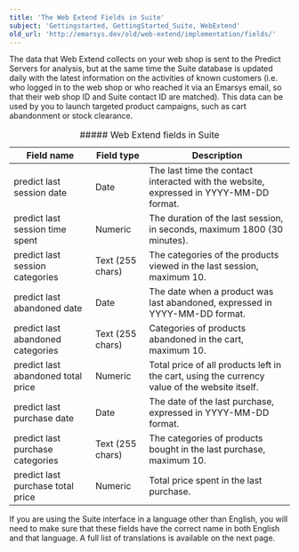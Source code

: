```yaml
---
title: 'The Web Extend Fields in Suite'
subject: 'Gettingstarted, GettingStarted_Suite, WebExtend'
old_url: 'http://emarsys.dev/old/web-extend/implementation/fields/'
---
```


The data that Web Extend collects on your web shop is sent to the Predict Servers for analysis, but at the same time the Suite database is updated daily with the latest information on the activities of known customers (i.e. who logged in to the web shop or who reached it via an Emarsys email, so that their web shop ID and Suite contact ID are matched). This data can be used by you to launch targeted product campaigns, such as cart abandonment or stock clearance.

<table border="0" class="wikitable" style="width: 100%;"><caption>##### Web Extend fields in Suite

 </caption> <thead><tr><th>Field name</th> <th>Field type</th> <th>Description</th> </tr></thead><tbody><tr><td>predict last session date</td> <td>Date</td> <td>The last time the contact interacted with the website, expressed in YYYY-MM-DD format.</td> </tr><tr><td>predict last session time spent</td> <td>Numeric</td> <td>The duration of the last session, in seconds, maximum 1800 (30 minutes).</td> </tr><tr><td>predict last session categories</td> <td>Text (255 chars)</td> <td>The categories of the products viewed in the last session, maximum 10.</td> </tr><tr><td>predict last abandoned date</td> <td>Date</td> <td>The date when a product was last abandoned, expressed in YYYY-MM-DD format.</td> </tr><tr><td>predict last abandoned categories</td> <td>Text (255 chars)</td> <td>Categories of products abandoned in the cart, maximum 10.</td> </tr><tr><td>predict last abandoned total price</td> <td>Numeric</td> <td>Total price of all products left in the cart, using the currency value of the website itself.</td> </tr><tr><td>predict last purchase date</td> <td>Date</td> <td>The date of the last purchase, expressed in YYYY-MM-DD format.</td> </tr><tr><td>predict last purchase categories</td> <td>Text (255 chars)</td> <td>The categories of products bought in the last purchase, maximum 10.</td> </tr><tr><td>predict last purchase total price</td> <td>Numeric</td> <td>Total price spent in the last purchase.</td> </tr></tbody></table> If you are using the Suite interface in a language other than English, you will need to make sure that these fields have the correct name in both English and that language. A full list of translations is available on the next page.
